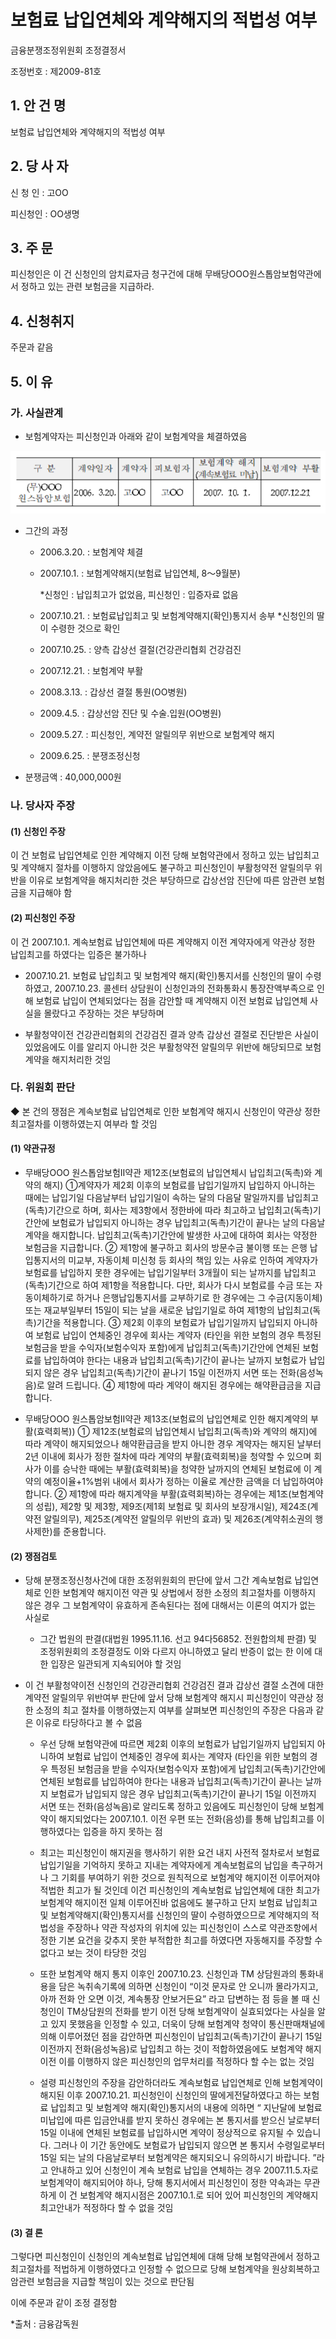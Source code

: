 # 보험료 납입연체와 계약해지의 적법성 여부

금융분쟁조정위원회 조정결정서 


조정번호 : 제2009-81호

## 1. 안 건 명
보험료 납입연체와 계약해지의 적법성 여부

## 2. 당 사 자 
신 청 인  :  고OO
              
피신청인  :  OO생명
              

## 3. 주    문

피신청인은 이 건 신청인의 암치료자금 청구건에 대해 무배당OOO원스톱암보험약관에서 정하고 있는 관련 보험금을 지급하라.  

## 4. 신청취지 

주문과 같음


## 5. 이   유 
### 가. 사실관계
 
* 보험계약자는 피신청인과 아래와 같이 보험계약을 체결하였음

![alt image](https://raw.githubusercontent.com/aijinet/bodoc-claim-contents/master/contents/images/123_1.PNG)

<!--
구 분
계약일자
계약자
피보험자
보험계약 해지
(계속보험료 미납)
보험계약 부활
(무)OOO 원스톱암보험
2006. 3.20.
고OO
고OO
2007. 10. 1.
2007.12.21
-->

* 그간의 과정

  * 2006.3.20. : 보험계약 체결
  * 2007.10.1. : 보험계약해지(보험료 납입연체, 8～9월분)
        
      *신청인 : 납입최고가 없었음, 피신청인 : 입증자료 없음
  * 2007.10.21. : 보험료납입최고 및 보험계약해지(확인)통지서 송부
      *신청인의 딸이 수령한 것으로 확인
  * 2007.10.25. : 양측 갑상선 결절(건강관리협회 건강검진
  * 2007.12.21. : 보험계약 부활
  * 2008.3.13. : 갑상선 결절 통원(OO병원)
  * 2009.4.5. : 갑상선암 진단 및 수술․입원(OO병원)
  * 2009.5.27. : 피신청인, 계약전 알릴의무 위반으로 보험계약 해지
  * 2009.6.25. : 분쟁조정신청
  
* 분쟁금액 : 40,000,000원

### 나. 당사자 주장 

#### (1) 신청인 주장 

이 건 보험료 납입연체로 인한 계약해지 이전 당해 보험약관에서 정하고 있는 납입최고 및 계약해지 절차를 이행하지 않았음에도 불구하고 피신청인이 부활청약전 알릴의무 위반을 이유로 보험계약을 해지처리한 것은 부당하므로 갑상선암 진단에 따른 암관련 보험금을 지급해야 함 

#### (2) 피신청인 주장

이 건 2007.10.1. 계속보험료 납입연체에 따른 계약해지 이전 계약자에게 약관상 정한 납입최고를 하였다는 입증은 불가하나

 * 2007.10.21. 보험료 납입최고 및 보험계약 해지(확인)통지서를 신청인의 딸이 수령하였고, 2007.10.23. 콜센터 상담원이 신청인과의 전화통화시 통장잔액부족으로 인해 보험료 납입이 연체되었다는 점을 감안할 때 계약해지 이전 보험료 납입연체 사실을 몰랐다고 주장하는 것은 부당하며

 * 부활청약이전 건강관리협회의 건강검진 결과 양측 갑상선 결절로 진단받은 사실이 있었음에도 이를 알리지 아니한 것은 부활청약전 알릴의무 위반에 해당되므로 보험계약을 해지처리한 것임
 
### 다. 위원회 판단

 ◆ 본 건의 쟁점은 계속보험료 납입연체로 인한 보험계약 해지시 신청인이 약관상 정한 최고절차를 이행하였는지 여부라 할 것임

#### (1) 약관규정  

* 무배당OOO 원스톱암보험Ⅱ약관 제12조(보험료의 납입연체시 납입최고(독촉)와 계약의 해지) ①계약자가 제2회 이후의 보험료를 납입기일까지 납입하지 아니하는 때에는 납입기일 다음날부터 납입기일이 속하는 달의 다음달 말일까지를 납입최고(독촉)기간으로 하며, 회사는 제3항에서 정한바에 따라 최고하고 납입최고(독촉)기간안에 보험료가 납입되지 아니하는 경우 납입최고(독촉)기간이 끝나는 날의 다음날 계약을 해지합니다. 납입최고(독촉)기간안에 발생한 사고에 대하여 회사는 약정한 보험금을 지급합니다. ② 제1항에 불구하고 회사의 방문수금 불이행 또는 은행 납입통지서의 미교부, 자동이체 미신청 등 회사의 책임 있는 사유로 인하여 계약자가 보험료를 납입하지 못한 경우에는 납입기일부터 3개월이 되는 날까지를 납입최고(독촉)기간으로 하여 제1항을 적용합니다. 다만, 회사가 다시 보험료를 수금 또는 자동이체하기로 하거나 은행납입통지서를 교부하기로 한 경우에는 그 수금(지동이체) 또는 재교부일부터 15일이 되는 날을 새로운 납입기일로 하여 제1항의 납입최고(독촉)기간을 적용합니다. ③ 제2회 이후의 보험료가 납입기일까지 납입되지 아니하여 보험료 납입이 연체중인 경우에 회사는 계약자 (타인을 위한 보험의 경우 특정된 보험금을 받을 수익자(보험수익자 포함)에게 납입최고(독촉)기간안에  연체된 보험료를 납입하여야 한다는 내용과 납입최고(독촉)기간이 끝나는 날까지 보험료가 납입되지 않은 경우 납입최고(독촉)기간이 끝나기 15일 이전까지 서면 또는 전화(음성녹음)로 알려 드립니다. ④ 제1항에 따라 계약이 해지된 경우에는 해약환급금을 지급합니다. 

* 무배당OOO 원스톱암보험Ⅱ약관 제13조(보험료의 납입연체로 인한 해지계약의 부활(효력회복)) ① 제12조(보험료의 납입연체시 납입최고(독촉)와 계약의 해지)에 따라 계약이 해지되었으나 해약환급금을 받지 아니한 경우 계약자는 해지된 날부터 2년 이내에 회사가 정한 절차에 따라 계약의 부활(효력회복)을 청약할 수 있으며 회사가 이를 승낙한 때에는 부활(효력회복)을 청약한 날까지의 연체된 보험료에 이 계약의 예정이율+1%범위 내에서 회사가 정하는 이율로 계산한 금액을 더 납입하여야 합니다. ② 제1항에 따라 해지계약을 부활(효력회복)하는 경우에는 제1조(보험계약의 성립), 제2항 및 제3항, 제9조(제1회 보험료 및 회사의 보장개시일), 제24조(계약전 알릴의무), 제25조(계약전 알릴의무 위반의 효과) 및 제26조(계약취소권의 행사제한)를 준용합니다.  


#### (2) 쟁점검토  

* 당해 분쟁조정신청사건에 대한 조정위원회의 판단에 앞서 그간 계속보험료 납입연체로 인한 보험계약 해지이전 약관 및 상법에서 정한 소정의 최고절차를 이행하지 않은 경우 그 보험계약이 유효하게 존속된다는 점에 대해서는 이론의 여지가 없는 사실로

  * 그간 법원의 판결(대법원 1995.11.16. 선고 94다56852. 전원합의체 판결) 및 조정위원회의 조정결정도 이와 다르지 아니하였고 달리 반증이 없는 한 이에 대한 입장은 일관되게 지속되어야 할 것임

* 이 건 부활청약이전 신청인의 건강관리협회 건강검진 결과 갑상선 결절 소견에 대한 계약전 알릴의무 위반여부 판단에 앞서 당해 보험계약 해지시 피신청인이 약관상 정한 소정의 최고 절차를 이행하였는지 여부를 살펴보면 피신청인의 주장은 다음과 같은 이유로 타당하다고 볼 수 없음

  * 우선 당해 보험약관에 따르면 제2회 이후의 보험료가 납입기일까지 납입되지 아니하여 보험료 납입이 연체중인 경우에 회사는 계약자 (타인을 위한 보험의 경우 특정된 보험금을 받을 수익자(보험수익자 포함)에게 납입최고(독촉)기간안에 연체된 보험료를 납입하여야 한다는 내용과 납입최고(독촉)기간이 끝나는 날까지 보험료가 납입되지 않은 경우 납입최고(독촉)기간이 끝나기 15일 이전까지 서면 또는 전화(음성녹음)로 알리도록 정하고 있음에도 피신청인이 당해 보험계약이 해지되었다는 2007.10.1. 이전 우편 또는 전화(음성)를 통해 납입최고를 이행하였다는 입증을 하지 못하는 점  

  * 최고는 피신청인이 해지권을 행사하기 위한 요건 내지 사전적 절차로서 보험료 납입기일을 기억하지 못하고 지내는 계약자에게 계속보험료의 납입을 촉구하거나 그 기회를 부여하기 위한 것으로 원칙적으로 보험계약 해지이전 이루어져야 적법한 최고가 될 것인데 이건 피신청인의 계속보험료 납입연체에 대한 최고가 보험계약 해지이전 일체 이루어진바 없음에도 불구하고 단지 보험료 납입최고 및 보험계약해지(확인)통지서를 신청인의 딸이 수령하였으므로 계약해지의 적법성을 주장하나 약관 작성자의 위치에 있는 피신청인이 스스로 약관조항에서 정한 기본 요건을 갖추지 못한 부적합한 최고를 하였다면 자동해지를 주장할 수 없다고 보는 것이 타당한 것임

  * 또한 보험계약 해지 통지 이후인 2007.10.23. 신청인과 TM 상담원과의 통화내용을 담은 녹취속기록에 의하면  신청인이 “이것 문자로 안 오니까 몰라가지고, 아까 전화 안 오면 이것, 계속통장 안보거든요” 라고 답변하는 점 등을 볼 때 신청인이 TM상담원의 전화를 받기 이전 당해 보험계약이 실효되었다는 사실을 알고 있지 못했음을 인정할 수 있고, 더욱이 당해 보험계약 청약이 통신판매채널에 의해 이루어졌던 점을 감안하면 피신청인이 납입최고(독촉)기간이 끝나기 15일 이전까지 전화(음성녹음)로 납입최고 하는 것이 적합하였음에도 보험계약 해지 이전 이를 이행하지 않은 피신청인의 업무처리를 적정하다 할 수는 없는 것임  

  * 설령 피신청인의 주장을 감안하더라도 계속보험료 납입연체로 인해 보험계약이 해지된 이후  2007.10.21. 피신청인이 신청인의 딸에게전달하였다고 하는 보험료 납입최고 및 보험계약 해지(확인)통지서의 내용에 의하면 “ 지난달에 보험료 미납입에 따른 입금안내를 받지 못하신 경우에는 본 통지서를 받으신 날로부터 15일 이내에 연체된 보험료를 납입하시면 계약이 정상적으로 유지될 수 있습니다. 그러나 이 기간 동안에도 보험료가 납입되지 않으면 본 통지서 수령일로부터 15일 되는 날의 다음날로부터 보험계약은 해지되오니 유의하시기 바랍니다. ”라고 안내하고 있어 신청인이 계속 보험료 납입을 연체하는 경우 2007.11.5.자로 보험계약이 해지되어야 하나, 당해 통지서에서 피신청인이 정한 약속과는 무관하게  이 건 보험계약 해지시점은 2007.10.1.로 되어 있어 피신청인의 계약해지 최고안내가 적정하다 할 수 없을 것임         

#### (3) 결 론   

그렇다면 피신청인이 신청인의 계속보험료 납입연체에 대해 당해 보험약관에서 정하고 최고절차를 적법하게 이행하였다고 인정할 수 없으므로 당해 보험계약을 원상회복하고 암관련 보험금을 지급할 책임이 있는 것으로 판단됨

이에 주문과 같이 조정 결정함

*출처 : 금융감독원